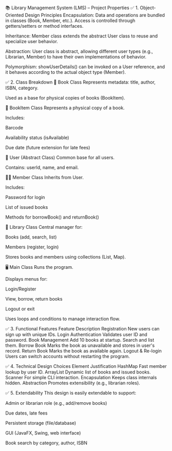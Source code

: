 📚 Library Management System (LMS) – Project Properties
✅ 1. Object-Oriented Design Principles
Encapsulation: Data and operations are bundled in classes (Book, Member, etc.). Access is controlled through getters/setters or method interfaces.

Inheritance: Member class extends the abstract User class to reuse and specialize user behavior.

Abstraction: User class is abstract, allowing different user types (e.g., Librarian, Member) to have their own implementations of behavior.

Polymorphism: showUserDetails() can be invoked on a User reference, and it behaves according to the actual object type (Member).

✅ 2. Class Breakdown
📘 Book Class
Represents metadata: title, author, ISBN, category.

Used as a base for physical copies of books (BookItem).

📗 BookItem Class
Represents a physical copy of a book.

Includes:

Barcode

Availability status (isAvailable)

Due date (future extension for late fees)

👤 User (Abstract Class)
Common base for all users.

Contains: userId, name, and email.

👨‍🎓 Member Class
Inherits from User.

Includes:

Password for login

List of issued books

Methods for borrowBook() and returnBook()

🏢 Library Class
Central manager for:

Books (add, search, list)

Members (register, login)

Stores books and members using collections (List, Map).

🖥️ Main Class
Runs the program.

Displays menus for:

Login/Register

View, borrow, return books

Logout or exit

Uses loops and conditions to manage interaction flow.

✅ 3. Functional Features
Feature	Description
Registration	New users can sign up with unique IDs.
Login Authentication	Validates user ID and password.
Book Management	Add 10 books at startup. Search and list them.
Borrow Book	Marks the book as unavailable and stores in user's record.
Return Book	Marks the book as available again.
Logout & Re-login	Users can switch accounts without restarting the program.

✅ 4. Technical Design Choices
Element	Justification
HashMap	Fast member lookup by user ID.
ArrayList	Dynamic list of books and issued books.
Scanner	For simple CLI interaction.
Encapsulation	Keeps class internals hidden.
Abstraction	Promotes extensibility (e.g., librarian roles).

✅ 5. Extendability
This design is easily extendable to support:

Admin or librarian role (e.g., add/remove books)

Due dates, late fees

Persistent storage (file/database)

GUI (JavaFX, Swing, web interface)

Book search by category, author, ISBN
